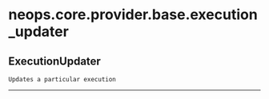 # neops.core.provider.base.execution_updater
## ExecutionUpdater
```
Updates a particular execution
```
----------
